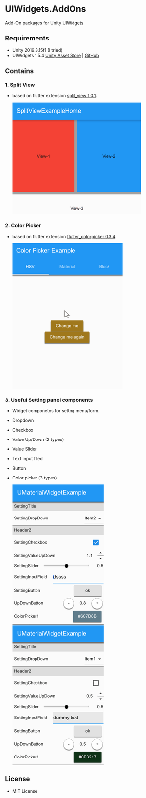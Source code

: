 # UIWidgets.AddOns
 Add-On packages for Unity [UIWidgets](https://github.com/UnityTech/UIWidgets)
 
 ## Requirements
 * Unity 2019.3.15f1 (I tried)
 * UIWidgets 1.5.4  [Unity Asset Store](https://assetstore.unity.com/packages/tools/gui/uiwidgets-146398) | [GitHub](https://github.com/UnityTech/UIWidgets/releases)
 
 
## Contains
 
### 1. Split View
* based on flutter extension [split_view 1.0.1](https://pub.dev/packages/split_view/).

    ![](docs/images/SplitView.gif)
 
 ### 2. Color Picker
* based on flutter extension [flutter_colorpicker 0.3.4](https://pub.dev/packages/flutter_colorpicker/).

    ![](docs/images/ColorPicker.gif)
 
### 3. Useful Setting panel components
* Widget componetns for settng menu/form.
 - Dropdown
 - Checkbox
 - Value Up/Down (2 types)
 - Value Slider
 - Text input filed
 - Button
 - Color picker (3 types)
 
     ![](docs/images/UserfullSettings.png) 
     ![](docs/images/UserfullSettings.gif)

 ## License 
 * MIT License
 